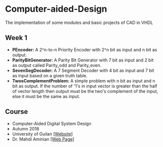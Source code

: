 # Computer-aided-Design
The implementation of some modules and basic projects of CAD in VHDL

## Week 1
* **PEncoder:** A 2^n-to-n Priority Encoder with 2^n bit as input and n bit as output.
* **ParityBitGenerator:** A Parity Bit Generator with 7 bit as input and 2 bit as output called Parity_odd and Parity_even.
* **SevenSegDecoder:** A 7 Segment Decoder with 4 bit as input and 7 bit as input based on a given truth table.
* **TwosComplementProblem:** A simple problem with n bit as input and n bit as output. If the number of '1's in input vector is greater than the half of vector length then output must be the two's complement of the input, else it must be the same as input.

## Course
* Computer-Aided Digital System Design
* Autumn 2018
* University of Guilan [[Website]](http://guilan.ac.ir/en/)
* Dr. Mahdi Aminian [[Web Page]](https://staff.guilan.ac.ir/mahdiaminian/index.php?a=0&lg=1)
